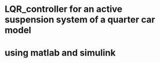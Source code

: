 # LQR_controller for an active suspension system of a quarter car model
# using matlab and simulink
